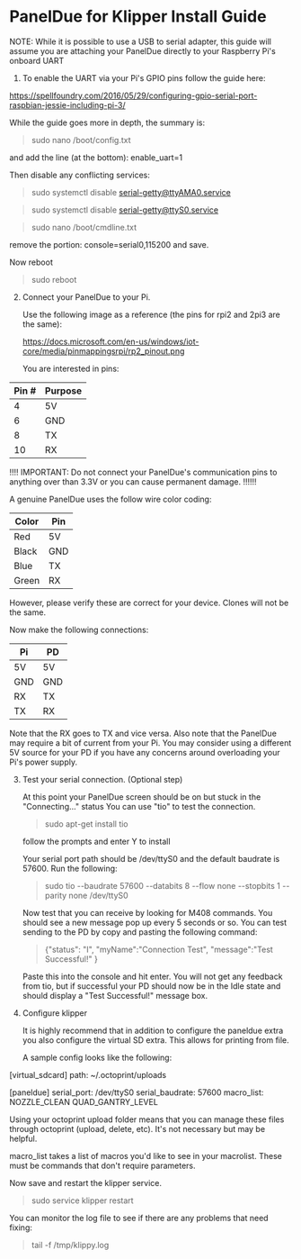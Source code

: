 PanelDue for Klipper Install Guide
====

NOTE:
While it is possible to use a USB to serial adapter, this guide will assume you
are attaching your PanelDue directly to your Raspberry Pi's onboard UART

1. To enable the UART via your Pi's GPIO pins follow the guide here: 

https://spellfoundry.com/2016/05/29/configuring-gpio-serial-port-raspbian-jessie-including-pi-3/

While the guide goes more in depth, the summary is:
> sudo nano /boot/config.txt

and add the line (at the bottom):
enable_uart=1

Then disable any conflicting services:
> sudo systemctl disable serial-getty@ttyAMA0.service

> sudo systemctl disable serial-getty@ttyS0.service

> sudo nano /boot/cmdline.txt

remove the portion: console=serial0,115200 and save.

Now reboot
> sudo reboot

2. Connect your PanelDue to your Pi.

   Use the following image as a reference (the pins for rpi2 and 2pi3 are the same):
   
   https://docs.microsoft.com/en-us/windows/iot-core/media/pinmappingsrpi/rp2_pinout.png
   
   You are interested in pins:
   
| Pin # | Purpose |
|-------|---------|
| 4     | 5V      |
|  6    | GND     |
| 8     | TX      |
| 10    | RX      |
   
   !!!! IMPORTANT: Do not connect your PanelDue's communication pins to anything over than 3.3V
   or you can cause permanent damage. !!!!!!
   
   A genuine PanelDue uses the follow wire color coding:
   
| Color  | Pin |
|--------|-----|
| Red    | 5V  |
|  Black | GND |
| Blue   | TX  |
| Green  | RX  |
   
   However, please verify these are correct for your device. Clones will not be the same.
   
   Now make the following connections:
   
| Pi  | PD  |
|-----|-----|
| 5V  | 5V  |
| GND | GND |
| RX  | TX  |
| TX  | RX  |
	
   Note that the RX goes to TX and vice versa.
   Also note that the PanelDue may require a bit of current from your Pi.
   You may consider using a different 5V source for your PD if you have any concerns around 
   overloading your Pi's power supply.
	
3. Test your serial connection. (Optional step)

   At this point your PanelDue screen should be on but stuck in the "Connecting..." status
   You can use "tio" to test the connection.
   
   > sudo apt-get install tio
   
   follow the prompts and enter Y to install
   
   Your serial port path should be /dev/ttyS0 and the default baudrate is 57600.
   Run the following:
   
   > sudo tio --baudrate 57600 --databits 8 --flow none --stopbits 1 --parity none /dev/ttyS0
   
  	Now test that you can receive by looking for M408 commands. 
	You should see a new message pop up every 5 seconds or so.
	You can test sending to the PD by copy and pasting the following command:
	
    > {"status": "I", "myName":"Connection Test", "message":"Test Successful!" }
    
	Paste this into the console and hit enter. You will not get any feedback from tio,
	but if successful your PD should now be in the Idle state and should display
	a "Test Successful!" message box.
	
4. Configure klipper

   It is highly recommend that in addition to configure the paneldue extra you also configure the
   virtual SD extra. This allows for printing from file.
   
   A sample config looks like the following:
   
[virtual_sdcard]
path: ~/.octoprint/uploads

[paneldue]
serial_port: /dev/ttyS0
serial_baudrate: 57600
macro_list:
        NOZZLE_CLEAN
        QUAD_GANTRY_LEVEL

   Using your octoprint upload folder means that you can manage these files through octoprint
   (upload, delete, etc). It's not necessary but may be helpful.
   
   macro_list takes a list of macros you'd like to see in your macrolist. These must be
   commands that don't require parameters.
   
   Now save and restart the klipper service.
   
   > sudo service klipper restart
   
   You can monitor the log file to see if there are any problems that need fixing:
   
   > tail -f /tmp/klippy.log
   
   


